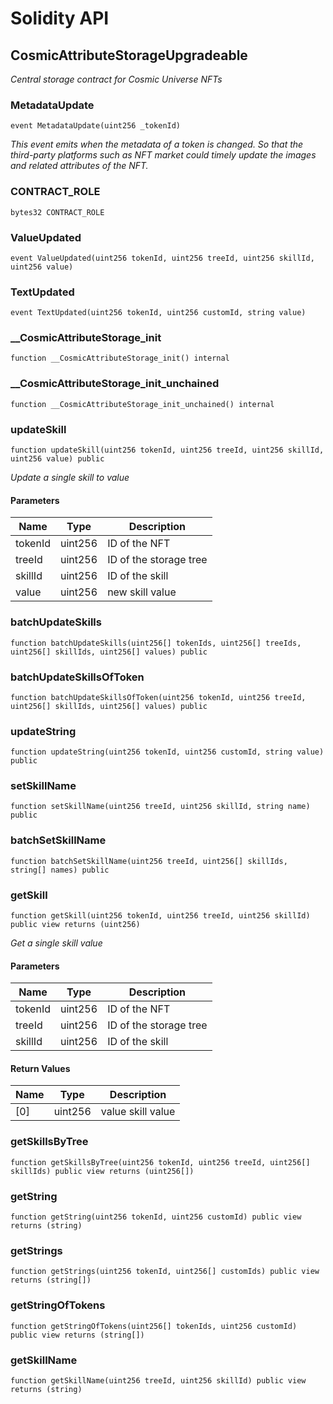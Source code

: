 # Solidity API

## CosmicAttributeStorageUpgradeable

_Central storage contract for Cosmic Universe NFTs_

### MetadataUpdate

```solidity
event MetadataUpdate(uint256 _tokenId)
```

_This event emits when the metadata of a token is changed.
So that the third-party platforms such as NFT market could
timely update the images and related attributes of the NFT._

### CONTRACT_ROLE

```solidity
bytes32 CONTRACT_ROLE
```

### ValueUpdated

```solidity
event ValueUpdated(uint256 tokenId, uint256 treeId, uint256 skillId, uint256 value)
```

### TextUpdated

```solidity
event TextUpdated(uint256 tokenId, uint256 customId, string value)
```

### __CosmicAttributeStorage_init

```solidity
function __CosmicAttributeStorage_init() internal
```

### __CosmicAttributeStorage_init_unchained

```solidity
function __CosmicAttributeStorage_init_unchained() internal
```

### updateSkill

```solidity
function updateSkill(uint256 tokenId, uint256 treeId, uint256 skillId, uint256 value) public
```

_Update a single skill to value_

#### Parameters

| Name | Type | Description |
| ---- | ---- | ----------- |
| tokenId | uint256 | ID of the NFT |
| treeId | uint256 | ID of the storage tree |
| skillId | uint256 | ID of the skill |
| value | uint256 | new skill value |

### batchUpdateSkills

```solidity
function batchUpdateSkills(uint256[] tokenIds, uint256[] treeIds, uint256[] skillIds, uint256[] values) public
```

### batchUpdateSkillsOfToken

```solidity
function batchUpdateSkillsOfToken(uint256 tokenId, uint256 treeId, uint256[] skillIds, uint256[] values) public
```

### updateString

```solidity
function updateString(uint256 tokenId, uint256 customId, string value) public
```

### setSkillName

```solidity
function setSkillName(uint256 treeId, uint256 skillId, string name) public
```

### batchSetSkillName

```solidity
function batchSetSkillName(uint256 treeId, uint256[] skillIds, string[] names) public
```

### getSkill

```solidity
function getSkill(uint256 tokenId, uint256 treeId, uint256 skillId) public view returns (uint256)
```

_Get a single skill value_

#### Parameters

| Name | Type | Description |
| ---- | ---- | ----------- |
| tokenId | uint256 | ID of the NFT |
| treeId | uint256 | ID of the storage tree |
| skillId | uint256 | ID of the skill |

#### Return Values

| Name | Type | Description |
| ---- | ---- | ----------- |
| [0] | uint256 | value skill value |

### getSkillsByTree

```solidity
function getSkillsByTree(uint256 tokenId, uint256 treeId, uint256[] skillIds) public view returns (uint256[])
```

### getString

```solidity
function getString(uint256 tokenId, uint256 customId) public view returns (string)
```

### getStrings

```solidity
function getStrings(uint256 tokenId, uint256[] customIds) public view returns (string[])
```

### getStringOfTokens

```solidity
function getStringOfTokens(uint256[] tokenIds, uint256 customId) public view returns (string[])
```

### getSkillName

```solidity
function getSkillName(uint256 treeId, uint256 skillId) public view returns (string)
```

